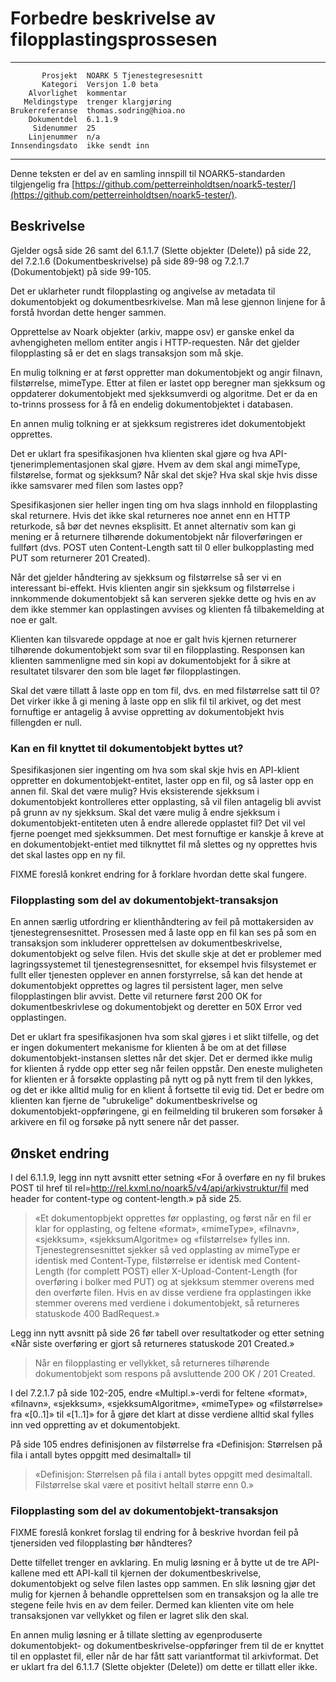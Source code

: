 Forbedre beskrivelse av filopplastingsprossesen
===============================================

 ------------------  ---------------------------------
           Prosjekt  NOARK 5 Tjenestegresesnitt
           Kategori  Versjon 1.0 beta
        Alvorlighet  kommentar
       Meldingstype  trenger klargjøring
    Brukerreferanse  thomas.sodring@hioa.no
        Dokumentdel  6.1.1.9
         Sidenummer  25
        Linjenummer  n/a
    Innsendingsdato  ikke sendt inn
 ------------------  ---------------------------------

Denne teksten er del av en samling innspill til NOARK5-standarden
tilgjengelig fra [https://github.com/petterreinholdtsen/noark5-tester/](https://github.com/petterreinholdtsen/noark5-tester/).

Beskrivelse
-----------

Gjelder også side 26 samt del 6.1.1.7 (Slette objekter (Delete)) på
side 22, del 7.2.1.6 (Dokumentbeskrivelse) på side 89-98 og 7.2.1.7
(Dokumentobjekt) på side 99-105.

Det er uklarheter rundt filopplasting og angivelse av metadata til
dokumentobjekt og dokumentbesrkivelse. Man må lese gjennon linjene for
å forstå hvordan dette henger sammen.

Opprettelse av Noark objekter (arkiv, mappe osv) er ganske enkel da
avhengigheten mellom entiter angis i HTTP-requesten. Når det gjelder
filopplasting så er det en slags transaksjon som må skje.

En mulig tolkning er at først oppretter man dokumentobjekt og angir
filnavn, filstørrelse, mimeType.  Etter at filen er lastet opp
beregner man sjekksum og oppdaterer dokumentobjekt med sjekksumverdi
og algoritme.  Det er da en to-trinns prossess for å få en endelig
dokumentobjektet i databasen.

En annen mulig tolkning er at sjekksum registreres idet dokumentobjekt
opprettes.

Det er uklart fra spesifikasjonen hva klienten skal gjøre og hva
API-tjenerimplementasjonen skal gjøre.  Hvem av dem skal angi
mimeType, filstørelse, format og sjekksum?  Når skal det skje?  Hva
skal skje hvis disse ikke samsvarer med filen som lastes opp?

Spesifikasjonen sier heller ingen ting om hva slags innhold en
filopplasting skal returnere.  Hvis det ikke skal returneres noe annet
enn en HTTP returkode, så bør det nevnes eksplisitt.  Et annet
alternativ som kan gi mening er å returnere tilhørende dokumentobjekt
når filoverføringen er fullført (dvs. POST uten Content-Length satt
til 0 eller bulkopplasting med PUT som returnerer 201 Created).

Når det gjelder håndtering av sjekksum og filstørrelse så ser vi en
interessant bi-effekt.  Hvis klienten angir sin sjekksum og
filstørrelse i innkommende dokumentobjekt så kan serveren sjekke dette
og hvis en av dem ikke stemmer kan opplastingen avvises og klienten få
tilbakemelding at noe er galt.

Klienten kan tilsvarede oppdage at noe er galt hvis kjernen
returnerer tilhørende dokumentobjekt som svar til en filopplasting.
Responsen kan klienten sammenligne med sin kopi av dokumentobjekt for
å sikre at resultatet tilsvarer den som ble laget før filopplastingen.

Skal det være tillatt å laste opp en tom fil, dvs. en med filstørrelse
satt til 0?  Det virker ikke å gi mening å laste opp en slik fil til
arkivet, og det mest fornuftige er antagelig å avvise oppretting av
dokumentobjekt hvis fillengden er null.

### Kan en fil knyttet til dokumentobjekt byttes ut?

Spesifikasjonen sier ingenting om hva som skal skje hvis en API-klient
oppretter en dokumentobjekt-entitet, laster opp en fil, og så laster
opp en annen fil.  Skal det være mulig?  Hvis eksisterende sjekksum i
dokumentobjekt kontrolleres etter opplasting, så vil filen antagelig
bli avvist på grunn av ny sjekksum.  Skal det være mulig å endre
sjekksum i dokumentobjekt-entiteten uten å endre allerede opplastet
fil?  Det vil vel fjerne poenget med sjekksummen.  Det mest fornuftige
er kanskje å kreve at en dokumentobjekt-entiet med tilknyttet fil må
slettes og ny opprettes hvis det skal lastes opp en ny fil.

FIXME foreslå konkret endring for å forklare hvordan dette skal fungere.

### Filopplasting som del av dokumentobjekt-transaksjon

En annen særlig utfordring er klienthåndtering av feil på
mottakersiden av tjenestegrensesnittet.  Prosessen med å laste opp en
fil kan ses på som en transaksjon som inkluderer opprettelsen av
dokumentbeskrivelse, dokumentobjekt og selve filen.  Hvis det skulle
skje at det er problemer med lagringssystemet til
tjenestegrensesnittet, for eksempel hvis filsystemet er fullt eller
tjenesten opplever en annen forstyrrelse, så kan det hende at
dokumentobjekt opprettes og lagres til persistent lager, men selve
filopplastingen blir avvist.  Dette vil returnere først 200 OK for
dokumentbeskrivlese og dokumentobjekt og deretter en 50X Error ved
opplastingen.

Det er uklart fra spesifikasjonen hva som skal gjøres i et slikt
tilfelle, og det er ingen dokumentert mekanisme for klienten å be om
at det filløse dokumentobjekt-instansen slettes når det skjer.  Det er
dermed ikke mulig for klienten å rydde opp etter seg når feilen
oppstår.  Den eneste muligheten for klienten er å forsøkte opplasting
på nytt og på nytt frem til den lykkes, og det er ikke alltid mulig
for en klient å fortsette til evig tid.  Det er bedre om klienten kan
fjerne de "ubrukelige" dokumentbeskrivelse og
dokumentobjekt-oppføringene, gi en feilmelding til brukeren som
forsøker å arkivere en fil og forsøke på nytt senere når det passer.

Ønsket endring
--------------

I del 6.1.1.9, legg inn nytt avsnitt etter setning «For å overføre en
ny fil brukes POST til href til
rel=http://rel.kxml.no/noark5/v4/api/arkivstruktur/fil med header for
content-type og content-length.» på side 25.

> «Et dokumentopbjekt opprettes før opplasting, og først når en fil er
> klar for opplasting, og feltene «format», «mimeType», «filnavn»,
> «sjekksum», «sjekksumAlgoritme» og «filstørrelse» fylles inn.
> Tjenestegrensesnittet sjekker så ved opplasting av mimeType er
> identisk med Content-Type, filstørrelse er identisk med
> Content-Length (for complett POST) eller X-Upload-Content-Length
> (for overføring i bolker med PUT) og at sjekksum stemmer overens med
> den overførte filen.  Hvis en av disse verdiene fra opplastingen
> ikke stemmer overens med verdiene i dokumentobjekt, så returneres
> statuskode 400 BadRequest.»

Legg inn nytt avsnitt på side 26 før tabell over resultatkoder og
etter setning «Når siste overføring er gjort så returneres statuskode
201 Created.»

> Når en filopplasting er vellykket, så returneres tilhørende
> dokumentobjekt som respons på avsluttende 200 OK / 201 Created.

I del 7.2.1.7 på side 102-205, endre «Multipl.»-verdi for feltene
«format», «filnavn», «sjekksum», «sjekksumAlgoritme», «mimeType» og
«filstørrelse» fra «[0..1]» til «[1..1]» for å gjøre det klart at
disse verdiene alltid skal fylles inn ved oppretting av et
dokumentobjekt.

På side 105 endres definisjonen av filstørrelse fra «Definisjon:
Størrelsen på fila i antall bytes oppgitt med desimaltall» til

> «Definisjon: Størrelsen på fila i antall bytes oppgitt med
> desimaltall.  Filstørrelse skal være et positivt heltall større enn
> 0.»

### Filopplasting som del av dokumentobjekt-transaksjon

FIXME foreslå konkret forslag til endring for å beskrive hvordan feil
på tjenersiden ved filopplasting bør håndteres?

Dette tilfellet trenger en avklaring.  En mulig løsning er å bytte ut
de tre API-kallene med ett API-kall til kjernen der
dokumentbeskrivelse, dokumentobjekt og selve filen lastes opp sammen.
En slik løsning gjør det mulig for kjernen å behandle opprettelsen som
en transaksjon og la alle tre stegene feile hvis en av dem feiler.
Dermed kan klienten vite om hele transaksjonen var vellykket og filen
er lagret slik den skal.

En annen mulig løsning er å tillate sletting av egenproduserte
dokumentobjekt- og dokumentbeskrivelse-oppføringer frem til de er
knyttet til en opplastet fil, eller når de har fått satt variantformat
til arkivformat.  Det er uklart fra del 6.1.1.7 (Slette objekter
(Delete)) om dette er tillatt eller ikke.
